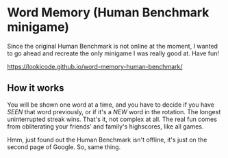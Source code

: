 # Word Memory (Human Benchmark minigame)

Since the original Human Benchmark is not online at the moment, I wanted to go ahead and recreate the only minigame I was really good at. Have fun!

https://lookicode.github.io/word-memory-human-benchmark/

## How it works

You will be shown one word at a time, and you have to decide if you have *SEEN* that word previously, or if it's a *NEW* word in the rotation. The longest uninterrupted streak wins. That's it, not complex at all. The real fun comes from obliterating your friends' and family's highscores, like all games.

Hmm, just found out the Human Benchmark isn't offline, it's just on the second page of Google. So, same thing.